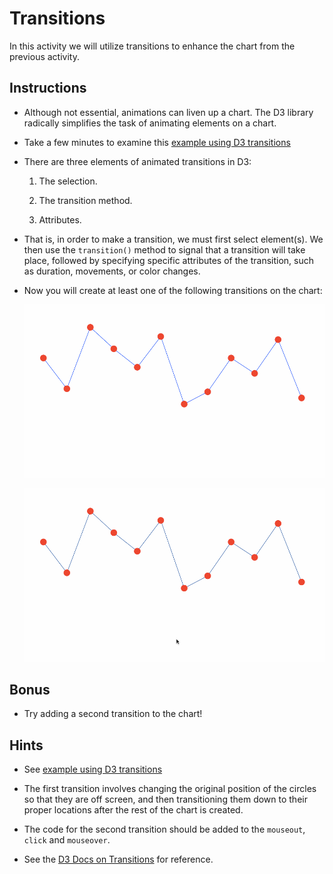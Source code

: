 # Transitions

In this activity we will utilize transitions to enhance the chart from the previous activity.

## Instructions

* Although not essential, animations can liven up a chart. The D3 library radically simplifies the task of animating elements on a chart.

* Take a few minutes to examine this [example using D3 transitions](https://bl.ocks.org/d3noob/899a0b2490318a96f9ebd40a5a84e4a7)

* There are three elements of animated transitions in D3:

  1. The selection.

  2. The transition method.

  3. Attributes.

* That is, in order to make a transition, we must first select element(s). We then use the `transition()` method to signal that a transition will take place, followed by specifying specific attributes of the transition, such as duration, movements, or color changes.

* Now you will create at least one of the following transitions on the chart:

  ![transitions1.gif](Images/transitions1.gif)

  ![transitions2.gif](Images/transitions2.gif)

## Bonus

* Try adding a second transition to the chart!

## Hints

* See [example using D3 transitions](https://bl.ocks.org/d3noob/899a0b2490318a96f9ebd40a5a84e4a7)

* The first transition involves changing the original position of the circles so that they are off screen, and then transitioning them down to their proper locations after the rest of the chart is created.

* The code for the second transition should be added to the `mouseout`, `click` and `mouseover`.

* See the [D3 Docs on Transitions](https://github.com/d3/d3/blob/master/API.md#transitions-d3-transition) for reference.
